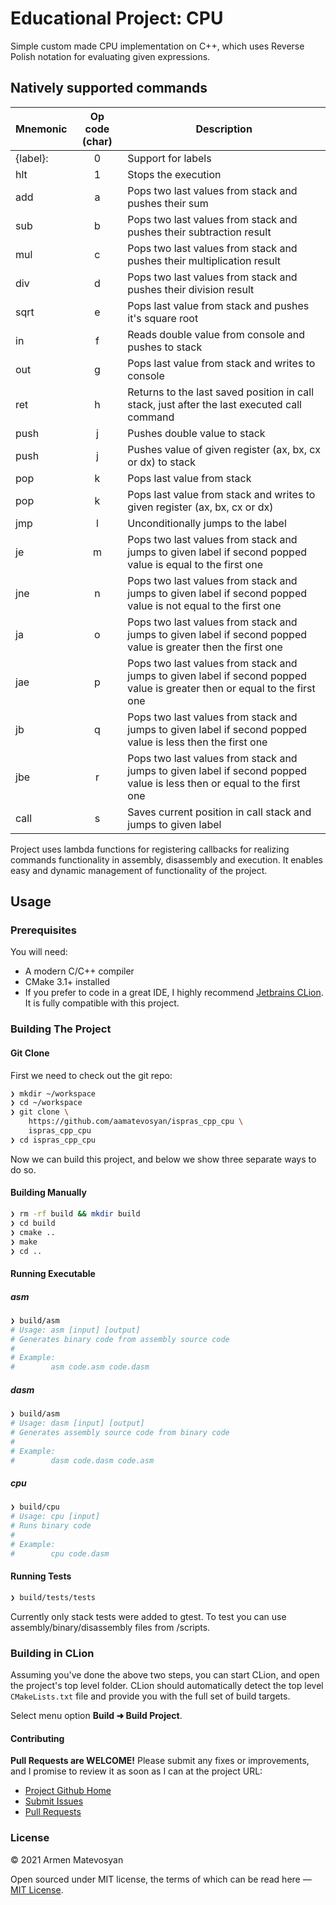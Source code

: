 # Educational Project: CPU

Simple custom made CPU implementation on C++, which uses Reverse Polish notation for evaluating given expressions.

## Natively supported commands

| Mnemonic  | Op code (char) | Description  |
| --------- |:-------------:| ------------ |
| {label}:  | 0            | Support for labels |
| hlt       | 1            | Stops the execution |
| add       | a            | Pops two last values from stack and pushes their sum |
| sub       | b            | Pops two last values from stack and pushes their subtraction result |
| mul       | c            | Pops two last values from stack and pushes their multiplication result |
| div       | d            | Pops two last values from stack and pushes their division result |
| sqrt      | e            | Pops last value from stack and pushes it's square root |
| in        | f            | Reads double value from console and pushes to stack |
| out       | g            | Pops last value from stack and writes to console |
| ret       | h            | Returns to the last saved position in call stack, just after the last executed call command |
| push      | j            | Pushes double value to stack |
| push      | j            | Pushes value of given register (ax, bx, cx or dx) to stack |
| pop       | k            | Pops last value from stack |
| pop       | k            | Pops last value from stack and writes to given register (ax, bx, cx or dx) |
| jmp       | l            | Unconditionally jumps to the label |
| je        | m            | Pops two last values from stack and jumps to given label if second popped value is equal to the first one |
| jne       | n            | Pops two last values from stack and jumps to given label if second popped value is not equal to the first one |
| ja        | o            | Pops two last values from stack and jumps to given label if second popped value is greater then the first one |
| jae       | p            | Pops two last values from stack and jumps to given label if second popped value is greater then or equal to the first one |
| jb        | q            | Pops two last values from stack and jumps to given label if second popped value is less then the first one |
| jbe       | r            | Pops two last values from stack and jumps to given label if second popped value is less then or equal to the first one |
| call      | s            | Saves current position in call stack and jumps to given label |

Project uses lambda functions for registering callbacks for realizing commands functionality in assembly, disassembly and execution. It enables easy and dynamic management of functionality of the project. 

## Usage

### Prerequisites

You will need:

* A modern C/C++ compiler
* CMake 3.1+ installed
* If you prefer to code in a great IDE, I highly recommend [Jetbrains CLion](https://www.jetbrains.com/clion/). It is fully compatible with this project.

### Building The Project

#### Git Clone

First we need to check out the git repo:

```bash
❯ mkdir ~/workspace
❯ cd ~/workspace
❯ git clone \
    https://github.com/aamatevosyan/ispras_cpp_cpu \
    ispras_cpp_cpu
❯ cd ispras_cpp_cpu
```

Now we can build this project, and below we show three separate ways to do so.

#### Building Manually

```bash
❯ rm -rf build && mkdir build
❯ cd build
❯ cmake ..
❯ make
❯ cd ..
```

#### Running  Executable

##### asm

```bash
❯ build/asm
# Usage: asm [input] [output]
# Generates binary code from assembly source code
# 
# Example:
#        asm code.asm code.dasm
```

##### dasm

```bash
❯ build/asm
# Usage: dasm [input] [output]
# Generates assembly source code from binary code
# 
# Example:
#        dasm code.dasm code.asm
```

##### cpu

```bash
❯ build/cpu
# Usage: cpu [input]
# Runs binary code
# 
# Example:
#        cpu code.dasm
```


#### Running  Tests

```bash
❯ build/tests/tests
``` 

Currently only stack tests were added to gtest. To test you can use assembly/binary/disassembly files from /scripts.

### Building in CLion

Assuming you've done the above two steps, you can start CLion, and open the project's top level folder. CLion should automatically detect the top level `CMakeLists.txt` file and provide you with the full set of build targets.

Select menu option **Build   ➜ Build Project**.

#### Contributing

**Pull Requests are WELCOME!** Please submit any fixes or improvements, and I promise to review it as soon as I can at the project URL:

* [Project Github Home](https://github.com/aamatevosyan/ispras_cpp_cpu)
* [Submit Issues](https://github.com/aamatevosyan/ispras_cpp_cpu/issues)
* [Pull Requests](https://github.com/aamatevosyan/ispras_cpp_cpu/pulls)

### License

&copy; 2021 Armen Matevosyan

Open sourced under MIT license, the terms of which can be read here — [MIT License](http://opensource.org/licenses/MIT).
